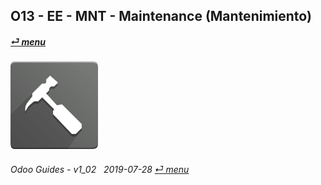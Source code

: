 ## O13 - EE - MNT - Maintenance (Mantenimiento)
#### [_&#x23CE; menu_](/en-uk/o13/ee/en-uk-o13-ee-guides_menu.md)  
### ![mnt](/doc/img/maintenance.png)
	
###### Odoo Guides - v1_02 &nbsp; 2019-07-28  [_&#x23CE; menu_](/en-uk/o13/ee/en-uk-o13-ee-guides_menu.md)  
